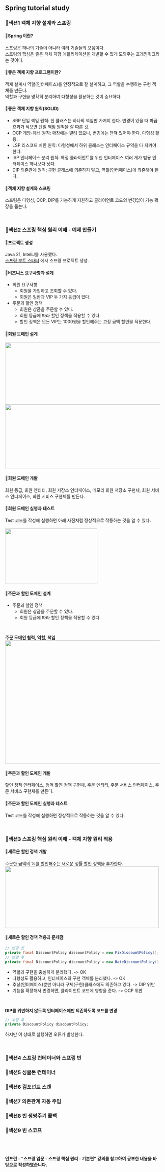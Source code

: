 ## Spring tutorial study

### 📒색션1 객체 지향 설계와 스프링</br>
#### 📖Spring 이란? </br>
스프링은 하나의 기술이 아니라 여러 기술들의 모음이다. </br>
스프링의 핵심은 좋은 객체 지향 애플리케이션을 개발할 수 있게 도와주는 프레임워크라는 것이다. </br>

#### 📖좋은 객체 지향 프로그램이란? </br>
객체 설계시 역할(인터페이스)를 안정적으로 잘 설계하고, 그 역할을 수행하는 구현 객체를 만든다. </br>
역할과 구현을 명확히 분리하여 다형성을 활용하는 것이 중요하다. </br>

#### 📖좋은 객체 지향 원칙(SOLID) </br>
* SRP 단일 책임 원칙: 한 클래스는 하나의 책임만 가져야 한다. 변경이 있을 때 파급 효과가 적으면 단일 책임 원칙을 잘 따른 것. </br>
* OCP 개방-폐쇄 원칙: 확장에는 열려 있으나, 변경에는 닫혀 있어야 한다. 다형성 활용. </br>
* LSP 리스코프 치환 원칙: 다형성에서 하위 클래스는 인터페이스 규약을 다 지켜야 한다. </br>
* ISP 인터페이스 분리 원칙: 특정 클라이언트를 위한 인터페이스 여러 개가 범용 인터페이스 하나보다 낫다. </br>
* DIP 의존관계 원칙: 구현 클래스에 의존하지 말고, 역할(인터페이스)에 의존해야 한다. </br>

#### 📖객체 지향 설계와 스프링 </br>
스프링은 다형성, OCP, DIP를 가능하게 지원하고 클라이언트 코드의 변경없이 기능 확장을 돕는다. </br>

</br>

### 📒섹션2 스프링 핵심 원리 이해 - 예제 만들기</br>
#### 📖프로젝트 생성 </br>
Java 21, InteliJ를 사용했다. </br>
[스프링 부트 스타터](https://start.spring.io/) 에서 스프링 프로젝트 생성. </br>

#### 📖비즈니스 요구사항과 설계 </br>
* 회원 요구사항 </br>
   - 회원을 가입하고 조회할 수 있다. </br>
   - 회원은 일반과 VIP 두 가지 등급이 있다. </br>
* 주문과 할인 정책 </br>
   - 회원은 상품을 주문할 수 있다. </br>
   - 회원 등급에 따라 할인 정책을 적용할 수 있다. </br>
   - 할인 정책은 모든 VIP는 1000원을 할인해주는 고정 금액 할인을 적용한다. </br>

#### 📖회원 도메인 설계 </br>
<img src="https://github.com/JuheeeKim/spring-tutorial-study/assets/123529128/fd0ee40d-bff0-4730-88f8-acc31d7e8522.png"  width="600" height="200"/> </br>
<img src="https://github.com/JuheeeKim/spring-tutorial-study/assets/123529128/99675ec2-0e80-47ea-8b92-b5f1777e0425.png"  width="600" height="210"/> </br>

#### 📖회원 도메인 개발 </br>
회원 등급, 회원 엔티티, 회원 저장소 인터페이스, 메모리 회원 저장소 구현체, 회원 서비스 인터페이스, 회원 서비스 구현체를 만든다. </br>

#### 📖회원 도메인 실행과 테스트 </br>
Test 코드를 작성해 실행하면 아래 사진처럼 정상적으로 작동하는 것을 알 수 있다. </br>
</br>
<img src="https://github.com/JuheeeKim/spring-tutorial-study/assets/123529128/7bf0ad4d-fd98-4888-808a-733302203330"  width="300" height="180"/> </br>

#### 📖주문과 할인 도메인 설계 </br>
* 주문과 할인 정책 </br>
   - 회원은 상품을 주문할 수 있다. </br>
   - 회원 등급에 따라 할인 정책을 적용할 수 있다. </br>
</br>

**주문 도메인 협력, 역할, 책임**</br>
<img src="https://github.com/JuheeeKim/spring-tutorial-study/assets/123529128/53adee49-639c-490e-832c-46eb6de59a29"  width="650" height="400"/> </br>

#### 📖주문과 할인 도메인 개발 </br>
할인 정책 인터페이스, 정액 할인 정책 구현체, 주문 엔티티, 주문 서비스 인터페이스, 주문 서비스 구현체를 만든다.

#### 📖주문과 할인 도메인 실행과 테스트 </br>
Test 코드를 작성해 실행하면 정상적으로 작동하는 것을 알 수 있다. </br>

</br>

### 📒섹션3 스프링 핵심 원리 이해 - 객체 지향 원리 적용</br>
#### 📖새로운 할인 정책 개발 </br>
주문한 금액의 %를 할인해주는 새로운 정률 할인 정책을 추가한다. </br>
<img src="https://github.com/JuheeeKim/spring-tutorial-study/assets/123529128/0a944688-1200-4be2-af83-e931487162ac.png"  width="500" height="200"/> </br>

#### 📖새로운 할인 정책 적용과 문제점 </br>
```java
// 변경 전
private final DiscountPolicy discountPolicy = new FixDiscountPolicy();
// 변경 후
private final DiscountPolicy discountPolicy = new RateDiscountPolicy();
```

* 역할과 구현을 충실하게 분리했다. -> OK </br>
* 다형성도 활용하고, 인터페이스와 구현 객체를 분리했다. -> OK </br>
* 추상(인터페이스)뿐만 아니라 구체(구현)클래스에도 의존하고 있다. -> DIP 위반 </br>
* 기능을 확장해서 변경하면, 클라이언트 코드에 영향을 준다. -> OCP 위반 </br>
</br>

**DIP를 위반하지 않도록 인터페이스에만 의존하도록 코드를 변경** </br>
```java
// 수정 후
private DiscountPolicy discountPolicy;
```

하지만 이 상태로 실행하면 오류가 발생한다.

</br>



### 📒섹션4 스프링 컨테이너와 스프링 빈</br>

### 📒섹션5 싱글톤 컨테이너</br>

### 📒섹션6 컴포넌트 스캔</br>

### 📒섹션7 의존관계 자동 주입</br>

### 📒섹션8 빈 생명주기 콜백</br>

### 📒섹션9 빈 스코프</br>


</br>
</br>

#### 인프런 - "스프링 입문 - 스프링 핵심 원리 - 기본편" 강의를 참고하여 공부한 내용을 바탕으로 작성하였습니다.
